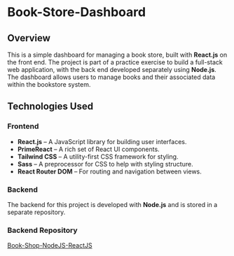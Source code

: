 # Book-Store-Dashboard

## Overview

This is a simple dashboard for managing a book store, built with **React.js** on the front end. The project is part of a practice exercise to build a full-stack web application, with the back end developed separately using **Node.js**. The dashboard allows users to manage books and their associated data within the bookstore system.

## Technologies Used

### Frontend

- **React.js** – A JavaScript library for building user interfaces.
- **PrimeReact** – A rich set of React UI components.
- **Tailwind CSS** – A utility-first CSS framework for styling.
- **Sass** – A preprocessor for CSS to help with styling structure.
- **React Router DOM** – For routing and navigation between views.

### Backend

The backend for this project is developed with **Node.js** and is stored in a separate repository.

### Backend Repository

[Book-Shop-NodeJS-ReactJS](https://github.com/mariam-elsarag/Book-shop-nodejs-react-js)
